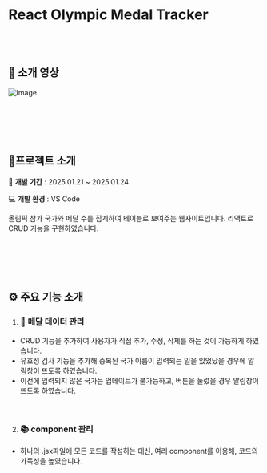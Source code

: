# React Olympic Medal Tracker
<br/><br/>


## 🎥 소개 영상
![Image](https://github.com/user-attachments/assets/c5f4b67b-69d3-4c58-b0da-e6b06bfdf54d)

<br/><br/><br/><br/>


## 🧾프로젝트 소개
📅 **개발 기간** : 2025.01.21 ~ 2025.01.24


💻 **개발 환경** : VS Code

올림픽 참가 국가와 메달 수를 집계하여 테이블로 보여주는 웹사이트입니다.
리액트로 CRUD 기능을 구현하였습니다.

<br/><br/><br/><br/>


## ⚙ 주요 기능 소개
1. ### 🏅 메달 데이터 관리
  - CRUD 기능을 추가하여 사용자가 직접 추가, 수정, 삭제를 하는 것이 가능하게 하였습니다.
  - 유효성 검사 기능을 추가해 중복된 국가 이름이 입력되는 일을 있었났을 경우에 알림창이 뜨도록 하였습니다.
  - 이전에 입력되지 않은 국가는 업데이트가 불가능하고, 버튼을 눌렀을 경우 알림창이 뜨도록 하였습니다.
<br/>

2. ### 📚 component 관리
  - 하나의 .jsx파일에 모든 코드를 작성하는 대신, 여러 component를 이용해, 코드의 가독성을 높였습니다. 

<br/><br/>







